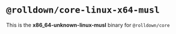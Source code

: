 # `@rolldown/core-linux-x64-musl`

This is the **x86_64-unknown-linux-musl** binary for `@rolldown/core`
